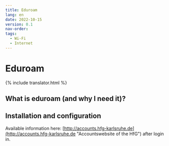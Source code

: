 ```yaml
---
title: Eduroam
lang: en
date: 2022-10-15
version: 0.1
nav-order:
tags:
  - Wi-Fi
  - Internet
---
```


# Eduroam

{% include translator.html %}


## What is eduroam (and why I need it)?

## Installation and configuration
Available information here: [http://accounts.hfg-karlsruhe.de](http://accounts.hfg-karlsruhe.de "Accountswebsite of the HfG") after login in.
